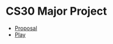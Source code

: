 # CS30 Major Project

* [Proposal](/proposal.md)
* [Play](https://cs30.possiblyaxolotl.com/CS30-Final-Project/)
